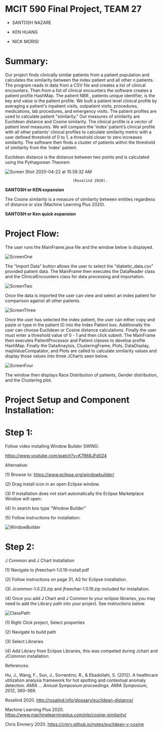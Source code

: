 # MCIT 590 Final Project, TEAM 27

* SANTOSH NAZARE

* KEN HUANG

* NICK MORISI

# Summary:

Our project finds clinically similar patients from a patient population and calculates the similarity between the index patient and all other n patients.  The program reads in data from a CSV file and creates a list of clinical encounters.  Then from a list of clinical encounters the software creates a patient profile HashMap.  The patient NBR , patients unique identifier, is the key and value is the patient profile.  We built a patient level clinical profile by averaging a patient's inpatient visits, outpatient visits, procedures, medications, lab procedures, and emergency visits.  The patient profiles are used to calculate patient "similarity."  Our measures of similarity are Euclidean distance and Cosine similarity.  The clinical profile is a vector of patient level measures. We will compare the ‘index’ patient’s clinical profile with all other patients’ clinical profiles to calculate similarity metric with a user defined threshold of 0 to 1, a threshold closer to zero increases similarity.  The software then finds a cluster of patients within the threshold of similarity from the ‘index’ patient.

Euclidean distance is the distance between two points and is calculated using the Pythagorean Theorem 

![Screen Shot 2020-04-22 at 10.59.32 AM](ecul.png)

                                   (Rosalind 2020).  



**SANTOSH or KEN expansion**

The Cosine similarity is a measure of similarity between entities regardless of distance or size (Machine Learning Plus 2020).  



**SANTOSH or Ken quick expansion**


# Project Flow:

The user runs the MainFrame.java file and the window below is displayed.

![ScreenOne](ScreenOne.png)

The "Import Data" button allows the user to select the "diabetic_data.csv" provided patient data.  The MainFrame then executes the DataReader class and the ClinicalEncounters class for data processing and importation.

![ScreenTwo](ScreenTwo.png)

Once the data is imported the user can view and select an index patient for comparison against all other patients.

![ScreenThree](ScreenThree.png)

Once the user has selected the index patient, the user can either copy and paste or type in the patient ID into the Index Patient box. Additionally the user can choose Euclidean or Cosine distance calculations. Finally the user must enter a threshold value of 0 - 1 and then click submit. The MainFrame then executes PatientProcessor and Patient classes to develop profile HashMap. Finally the DataAnaylsis, ClusteringFrame, Plots, DataDisplay, mapValueCompatator, and Plots are called to calculate similarity values and display those values into three JCharts seen below.

![ScreenFour](ScreenFour.png)

The window then displays Race Distribution of patients, Gender distribution, and the Clustering plot.

# Project Setup and Component Installation:

# Step 1:

Follow video installing Window Builder SWING:

https://www.youtube.com/watch?v=K7R68JFd024

 Alternative:

(1)	Browse to: https://www.eclipse.org/windowbuilder/

(2)	Drag install icon in an open Eclipse window.

(3)	If installation does not start automatically the Eclipse Marketplace Window will open:

(4)	In search box type “Window Builder”

(5)	Follow instructions for installation:

![WindowBuilder](WindowBuilder.png)

# Step 2:

J Common and J Chart Installation

 (1)	Navigate to jfreechart-1.0.19-install.pdf

 (2)	Follow instructions on page 31, A3 for Eclipse installation.

(3)	Jcommon-1.0.23.zip and jfreechar-1.0.19.zip included for installation.

(4)	Once you add J Chart and J Common to your eclipse libraries, you may need to add the Library path into your project. See instructions below.



![ClassPath](ClassPath.png)

(1)	Right Click project, Select properties

(2)	Navigate to build path

(3)	Select Libraries

(4)	Add Library from Eclipse Libraries, this was competed during Jchart and JCommon installation.



References:

Hu, J., Wang, F., Sun, J., Sorrentino, R., & Ebadollahi, S. (2012). A healthcare utilization analysis framework for hot spotting and contextual anomaly detection. *AMIA ... Annual Symposium proceedings. AMIA Symposium*, *2012*, 360–369.

Rosalind 2020. http://rosalind.info/glossary/euclidean-distance/

Machine Learning Plus 2020. https://www.machinelearningplus.com/nlp/cosine-similarity/

Chris Emmery 2020. https://cmry.github.io/notes/euclidean-v-cosine

